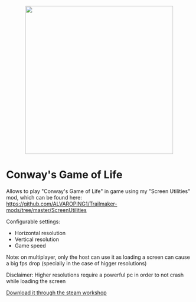 <p align="center">
    <img src="https://github.com/ALVAROPING1/Trailmaker-mods/blob/master/Conway's%20Game%20of%20Life/preview.png" width="400" height="400" />
</p>

# Conway's Game of Life  

Allows to play "Conway's Game of Life" in game using my "Screen Utilities" mod, which can be found here: https://github.com/ALVAROPING1/Trailmaker-mods/tree/master/ScreenUtilities  

Configurable settings:  
- Horizontal resolution  
- Vertical resolution  
- Game speed  

Note: on multiplayer, only the host can use it as loading a screen can cause a big fps drop (specially in the case of higger resolutions)  

Disclaimer: Higher resolutions require a powerful pc in order to not crash while loading the screen  

[Download it through the steam workshop](https://steamcommunity.com/sharedfiles/filedetails/?id=2530508096)